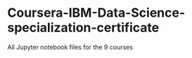 # Coursera-IBM-Data-Science-specialization-certificate
All Jupyter notebook files for the  9 courses
